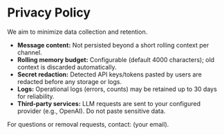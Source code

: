 # Privacy Policy

We aim to minimize data collection and retention.

- **Message content:** Not persisted beyond a short rolling context per channel.
- **Rolling memory budget:** Configurable (default 4000 characters); old context is discarded automatically.
- **Secret redaction:** Detected API keys/tokens pasted by users are redacted before any storage or logs.
- **Logs:** Operational logs (errors, counts) may be retained up to 30 days for reliability.
- **Third‑party services:** LLM requests are sent to your configured provider (e.g., OpenAI). Do not paste sensitive data.

For questions or removal requests, contact: (your email).